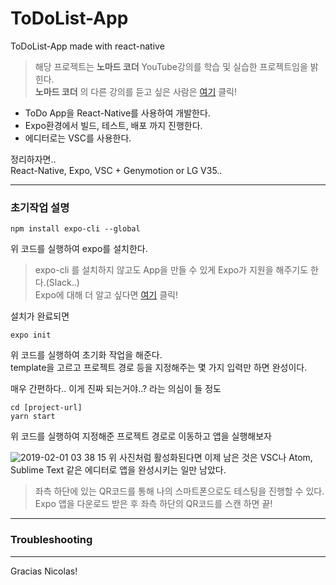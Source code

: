 # ToDoList-App
ToDoList-App made with react-native  

> 해당 프로젝트는 __노마드 코더__ YouTube강의를 학습 및 실습한 프로젝트임을 밝힌다.  
> __노마드 코더__ 의 다른 강의를 듣고 싶은 사람은 [여기](https://www.youtube.com/channel/UCUpJs89fSBXNolQGOYKn0YQ) 클릭!


* ToDo App을 React-Native를 사용하여 개발한다.  
* Expo환경에서 빌드, 테스트, 배포 까지 진행한다.  
* 에디터로는 VSC를 사용한다.  

정리하자면..  
React-Native, Expo, VSC + Genymotion or LG V35..


***
### 초기작업 설명  
  
```
npm install expo-cli --global
```
위 코드를 실행하여 expo를 설치한다.  
  
    
> expo-cli 를 설치하지 않고도 App을 만들 수 있게 Expo가 지원을 해주기도 한다.(Slack..)  
> Expo에 대해 더 알고 싶다면 [여기](https://expo.io/) 클릭!
  
설치가 완료되면  
```
expo init
```
위 코드를 실행하여 초기화 작업을 해준다.  
template을 고르고 프로젝트 경로 등을 지정해주는 몇 가지 입력만 하면 완성이다.  
  
매우 간편하다.. 이게 진짜 되는거야..? 라는 의심이 들 정도  


```
cd [project-url]
yarn start
```
위 코드를 실행하여 지정해준 프로젝트 경로로 이동하고 앱을 실행해보자  

![2019-02-01 03 38 15](https://user-images.githubusercontent.com/34496143/52076857-f6791100-25d2-11e9-9d1c-25f1beaf12bc.png)
위 사진처럼 활성화된다면 이제 남은 것은 VSC나 Atom, Sublime Text 같은 에디터로 앱을 완성시키는 일만 남았다.  
  
> 좌측 하단에 있는 QR코드를 통해 나의 스마트폰으로도 테스팅을 진행할 수 있다.
> Expo 앱을 다운로드 받은 후 좌측 하단의 QR코드를 스캔 하면 끝!


***
### Troubleshooting

  
    
      
        
***
Gracias Nicolas!

